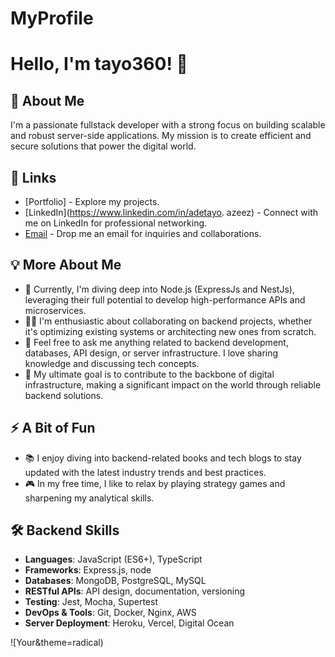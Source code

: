 # MyProfile
<!-- Your GitHub Profile README -->

# Hello, I'm tayo360! 👋

## 🚀 About Me
I'm a passionate fullstack developer with a strong focus on building scalable and robust server-side applications. My mission is to create efficient and secure solutions that power the digital world.

## 🔗 Links
- [Portfolio] - Explore my projects.
- [LinkedIn](https://www.linkedin.com/in/adetayo. azeez) - Connect with me on LinkedIn for professional networking.
- [Email](mailto:tayo360@gmail.com) - Drop me an email for inquiries and collaborations.

## 💡 More About Me
- 🧠 Currently, I'm diving deep into Node.js (ExpressJs and NestJs), leveraging their full potential to develop high-performance APIs and microservices.
- 👯‍♀️ I'm enthusiastic about collaborating on backend projects, whether it's optimizing existing systems or architecting new ones from scratch.
- 💬 Feel free to ask me anything related to backend development, databases, API design, or server infrastructure. I love sharing knowledge and discussing tech concepts.
- 🎯 My ultimate goal is to contribute to the backbone of digital infrastructure, making a significant impact on the world through reliable backend solutions.

## ⚡️ A Bit of Fun
- 📚 I enjoy diving into backend-related books and tech blogs to stay updated with the latest industry trends and best practices.
- 🎮 In my free time, I like to relax by playing strategy games and sharpening my analytical skills.

## 🛠 Backend Skills
- **Languages**: JavaScript (ES6+), TypeScript
- **Frameworks**: Express.js, node 
- **Databases**: MongoDB, PostgreSQL, MySQL
- **RESTful APIs**: API design, documentation, versioning
- **Testing**: Jest, Mocha, Supertest
- **DevOps & Tools**: Git, Docker, Nginx, AWS
- **Server Deployment**: Heroku, Vercel, Digital Ocean


![Your&theme=radical)
